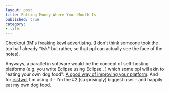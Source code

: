 ```yaml
---
layout: post
title: Putting Money Where Your Mouth Is
published: true
category:
- life
---
```

Checkout [3M's freaking kewl advertising](http://www.37signals.com/svn/archives/001064.php). (I don't think someone took the top half already \*tsk\* but rather, so that ppl can actually see the face of the notes).  
  
Anyways, a parallel in software would be the concept of self-hosting platforms (e.g. you write Eclipse using Eclipse.. ) which some ppl will akin to "eating your own dog food": [A good way of improving your platform](http://www.joelonsoftware.com/articles/fog0000000012.html). And for [rssfwd](http://rails.yanime.org/rssfwd/), I'm using it - I'm the #2 (surprisingly) biggest user - and happily eat my own dog food.

